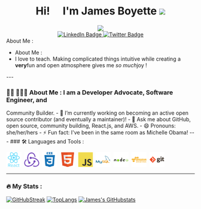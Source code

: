 <div id="header" align="center">
	<h1>
		Hi! <span style="opacity: 0">__</span>I'm James Boyette
		<img
			src="https://media.giphy.com/media/hvRJCLFzcasrR4ia7z/giphy.gif"
			width="30px"
		/>
	</h1>
	<a href="https://myoctocat.dev/@sou7hernsaint/octocat">
		<img
			align="center"
			src="https://user-images.githubusercontent.com/22990146/155748276-bc6a3a99-b8e3-464e-adf5-ca88b5acd642.png"
			width="200"
		/>
	</a>
	<div id="badges">
		<a href="https://www.linkedin.com/in/james-boyette/">
			<img
				src="https://img.shields.io/badge/LinkedIn-blue?style=for-the-badge&logo=linkedin&logoColor=white"
				alt="LinkedIn Badge"
			/>
		</a>
		<a href="twitter.com/sou7hernsaint">
			<img
				src="https://img.shields.io/badge/Twitter-blue?style=for-the-badge&logo=twitter&logoColor=white"
				alt="Twitter Badge"
			/>
		</a>
	</div>
</div>
<div align="center"></div>
<div>About Me : 
  <ul>
    <li>About Me :</li>
    <li>I love to teach. Making complicated things intuitive while creating a <span style="font-weight: bold">very</span>fun and open atmosphere gives me <span style="font-style: italic">so much</span>joy !</li>
  </ul>
</div>
---

### 👋🏾 👩🏾‍💻 About Me : I am a Developer Advocate, Software Engineer, and

Community Builder. - 🌱 I’m currently working on becoming an active open source
contributor (and eventually a maintainer)! - 💬 Ask me about GitHub, open
source, community building, React.js, and AWS. - 😄 Pronouns: she/her/hers - ⚡
Fun fact: I've been in the same room as Michelle Obama! --- ###
:hammer_and_wrench: Languages and Tools :

<div>
	<img
		src="https://github.com/devicons/devicon/blob/master/icons/react/react-original-wordmark.svg"
		title="React"
		alt="React"
		width="40"
		height="40"
	/>&nbsp;
	<img
		src="https://github.com/devicons/devicon/blob/master/icons/redux/redux-original.svg"
		title="Redux"
		alt="Redux "
		width="40"
		height="40"
	/>&nbsp;
	<img
		src="https://github.com/devicons/devicon/blob/master/icons/css3/css3-plain-wordmark.svg"
		title="CSS3"
		alt="CSS"
		width="40"
		height="40"
	/>&nbsp;
	<img
		src="https://github.com/devicons/devicon/blob/master/icons/html5/html5-original.svg"
		title="HTML5"
		alt="HTML"
		width="40"
		height="40"
	/>&nbsp;
	<img
		src="https://github.com/devicons/devicon/blob/master/icons/javascript/javascript-original.svg"
		title="JavaScript"
		alt="JavaScript"
		width="40"
		height="40"
	/>&nbsp;
	<img
		src="https://github.com/devicons/devicon/blob/master/icons/mysql/mysql-original-wordmark.svg"
		title="MySQL"
		alt="MySQL"
		width="40"
		height="40"
	/>&nbsp;
	<img
		src="https://github.com/devicons/devicon/blob/master/icons/nodejs/nodejs-original-wordmark.svg"
		title="NodeJS"
		alt="NodeJS"
		width="40"
		height="40"
	/>&nbsp;
	<img
		src="https://github.com/devicons/devicon/blob/master/icons/amazonwebservices/amazonwebservices-plain-wordmark.svg"
		title="AWS"
		alt="AWS"
		width="40"
		height="40"
	/>&nbsp;
	<img
		src="https://github.com/devicons/devicon/blob/master/icons/git/git-original-wordmark.svg"
		title="Git"
		**alt="Git"
		width="40"
		height="40"
	/>
</div>

---

### :fire: My Stats :

[![GitHubStreak](http://github-readme-streak-stats.herokuapp.com?user=sou7hernsaint&theme=gruvbox&bg_color=55,FEFFEE,9C9E6D,9C9E6D,9C9E6D,C1C381,072846,031321&title_color=FFC302&text_color=fff&icon_color=faee0c&date_format=M%20j%5B%2C%20Y%5D)](https://git.io/streak-stats)
[![TopLangs](https://github-readme-stats.vercel.app/api/top-langs/?username=sou7hernsaint&theme=gruvbox&bg_color=55,FEFFEE,9C9E6D,9C9E6D,9C9E6D,C1C381,072846,031321&title_color=FFC302&text_color=fff&icon_color=faee0c)](https://github.com/anuraghazra/github-readme-stats)
[![James's GitHubstats](https://github-readme-stats.vercel.app/api?username=sou7hernsaint&theme=gruvbox&show_icons=true&bg_color=30,FEFFEE,9C9E6D,9C9E6D,C1C381,072846,031321&title_color=FFC302&text_color=fff&icon_color=faee0c)](https://github.com/anuraghazra/github-readme-stats)

<!-- --- ### :writing_hand: Blog Posts : -->
<!-- BLOG-POST-LIST:START -->
<!-- - [Deploying My First GitHub App with
Probot](https://dev.to/github/developing-my-first-github-app-with-probot-3g0p) -
[Teaching to Empower: How to Support Junior
Engineers](https://blackgirlbytes.dev/how-to-support-early-career-developers) -
[How to Create the Perfect README for Your Open Source
Project](https://dev.to/github/how-to-create-the-perfect-readme-for-your-open-source-project-1k69)
- [Make your first contribution to a GitHub
Action!](https://dev.to/github/how-to-edit-a-github-action-3j14) -->
<!-- BLOG-POST-LIST:END -->
